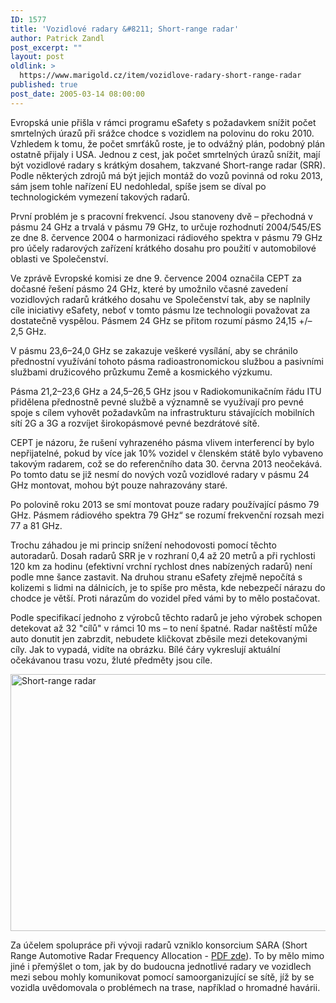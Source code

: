 ```yaml
---
ID: 1577
title: 'Vozidlové radary &#8211; Short-range radar'
author: Patrick Zandl
post_excerpt: ""
layout: post
oldlink: >
  https://www.marigold.cz/item/vozidlove-radary-short-range-radar
published: true
post_date: 2005-03-14 08:00:00
---
```

<p>Evropská unie přišla v rámci programu eSafety s požadavkem snížit počet smrtelných úrazů při srážce chodce s vozidlem na polovinu do roku 2010. Vzhledem k tomu, že počet smrťáků roste, je to odvážný plán, podobný plán ostatně přijaly i USA. Jednou z cest, jak počet smrtelných úrazů snížit, mají být vozidlové radary s krátkým dosahem, takzvané Short-range radar (SRR). Podle některých zdrojů má být jejich montáž do vozů povinná od roku 2013, sám jsem tohle nařízení EU nedohledal, spíše jsem se díval po technologickém vymezení takových radarů.</p>

<p>První problém je s pracovní frekvencí. Jsou stanoveny dvě – přechodná v pásmu 24 GHz a trvalá v pásmu 79 GHz, to určuje rozhodnutí 2004/545/ES ze dne 8. července 2004 o harmonizaci rádiového spektra v pásmu 79 GHz pro účely radarových zařízení krátkého dosahu pro použití v automobilové oblasti ve Společenství. </p>

<p>Ve zprávě Evropské komisi ze dne 9. července 2004 označila CEPT za dočasné řešení pásmo 24 GHz, které by umožnilo včasné zavedení vozidlových radarů krátkého dosahu ve Společenství tak, aby se naplnily cíle iniciativy
eSafety, neboť v tomto pásmu lze technologii považovat za dostatečně vyspělou. Pásmem 24 GHz se přitom rozumí pásmo 24,15 +/– 2,5 GHz.</p>

<p>V pásmu 23,6–24,0 GHz se zakazuje veškeré vysílání, aby se chránilo přednostní využívání tohoto pásma radioastronomickou službou a pasivními službami družicového průzkumu Země a kosmického výzkumu.</p>

<p>Pásma 21,2–23,6 GHz a 24,5–26,5 GHz jsou v Radiokomunikačním řádu ITU přidělena přednostně pevné službě a významně se využívají pro pevné spoje s cílem vyhovět požadavkům na infrastrukturu stávajících mobilních sítí 2G a 3G a rozvíjet širokopásmové pevné bezdrátové sítě.</p>

<p>CEPT je názoru, že rušení vyhrazeného pásma vlivem interferencí by bylo nepřijatelné, pokud by více jak 10% vozidel v členském státě bylo vybaveno takovým radarem, což se do referenčního data 30. června 2013 neočekává. Po tomto datu se již nesmí do nových vozů vozidlové radary v pásmu 24 GHz montovat, mohou být pouze nahrazovány staré.</p>

<p>Po polovině roku 2013 se smí montovat pouze radary používající pásmo 79 GHz. Pásmem rádiového spektra 79 GHz“ se rozumí frekvenční rozsah mezi 77 a 81 GHz.</p>

<p>Trochu záhadou je mi princip snížení nehodovosti pomocí těchto autoradarů. Dosah radarů SRR je v rozhraní 0,4 až 20 metrů a při rychlosti 120 km za hodinu (efektivní vrchní rychlost dnes nabízených radarů) není podle mne šance zastavit. Na druhou stranu eSafety zřejmě nepočítá s kolizemi s lidmi na dálnicích, je to spíše pro města, kde nebezpečí nárazu do chodce je větší. Proti nárazům do vozidel před vámi by to mělo postačovat. </p>

<p>Podle specifikací jednoho z výrobců těchto radarů je jeho výrobek schopen detekovat až 32 "cílů" v rámci 10 ms – to není špatné. Radar naštěstí může auto donutit jen zabrzdit, nebudete kličkovat zběsile mezi detekovanými cíly. Jak to vypadá, vidíte na obrázku. Bílé čáry vykreslují aktuální očekávanou trasu vozu, žluté předměty jsou cíle.</p>

<p><img src="/wp-content/uploads/20050314-srr-pozice.jpg" alt="Short-range radar" width="548" height="411" /></p>

<p>Za účelem spolupráce při vývoji radarů vzniklo konsorcium SARA (Short Range Automotive Radar Frequency Allocation - <a href="http://forum.europa.eu.int/irc/DownLoad/kYetA1JGmZGBuhJS-4o-RrJfRqOUdCoIqdJ-UsG0hUCSBUKd2wPb2I0EVDYcOHq0uqJB2O-5TZLxBZ6fZsTR6Fh-m9vxOeC/SARA%20presentation%20on%20SRR.pdf">PDF zde</a>). To by mělo mimo jiné i přemýšlet o tom, jak by do budoucna jednotlivé radary ve vozidlech mezi sebou mohly komunikovat pomocí samoorganizující se sítě, jíž by se vozidla uvědomovala o problémech na trase, například o hromadné havárii.
</p>
